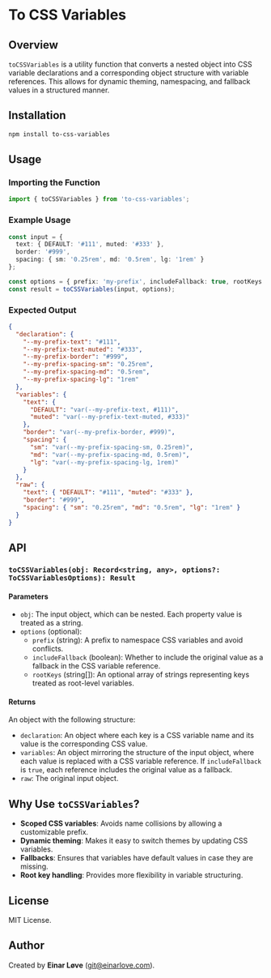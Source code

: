 # To CSS Variables

## Overview

`toCSSVariables` is a utility function that converts a nested object into CSS variable declarations and a corresponding object structure with variable references. This allows for dynamic theming, namespacing, and fallback values in a structured manner.

## Installation

```sh
npm install to-css-variables
```

## Usage

### Importing the Function

```typescript
import { toCSSVariables } from 'to-css-variables';
```

### Example Usage

```typescript
const input = {
  text: { DEFAULT: '#111', muted: '#333' },
  border: '#999',
  spacing: { sm: '0.25rem', md: '0.5rem', lg: '1rem' }
};

const options = { prefix: 'my-prefix', includeFallback: true, rootKeys: ['DEFAULT'] };
const result = toCSSVariables(input, options);
```

### Expected Output

```json
{
  "declaration": {
    "--my-prefix-text": "#111",
    "--my-prefix-text-muted": "#333",
    "--my-prefix-border": "#999",
    "--my-prefix-spacing-sm": "0.25rem",
    "--my-prefix-spacing-md": "0.5rem",
    "--my-prefix-spacing-lg": "1rem"
  },
  "variables": {
    "text": {
      "DEFAULT": "var(--my-prefix-text, #111)",
      "muted": "var(--my-prefix-text-muted, #333)"
    },
    "border": "var(--my-prefix-border, #999)",
    "spacing": {
      "sm": "var(--my-prefix-spacing-sm, 0.25rem)",
      "md": "var(--my-prefix-spacing-md, 0.5rem)",
      "lg": "var(--my-prefix-spacing-lg, 1rem)"
    }
  },
  "raw": {
    "text": { "DEFAULT": "#111", "muted": "#333" },
    "border": "#999",
    "spacing": { "sm": "0.25rem", "md": "0.5rem", "lg": "1rem" }
  }
}
```

## API

### `toCSSVariables(obj: Record<string, any>, options?: ToCSSVariablesOptions): Result`

#### Parameters

- `obj`: The input object, which can be nested. Each property value is treated as a string.
- `options` (optional):
  - `prefix` (string): A prefix to namespace CSS variables and avoid conflicts.
  - `includeFallback` (boolean): Whether to include the original value as a fallback in the CSS variable reference.
  - `rootKeys` (string[]): An optional array of strings representing keys treated as root-level variables.

#### Returns

An object with the following structure:

- `declaration`: An object where each key is a CSS variable name and its value is the corresponding CSS value.
- `variables`: An object mirroring the structure of the input object, where each value is replaced with a CSS variable reference. If `includeFallback` is `true`, each reference includes the original value as a fallback.
- `raw`: The original input object.

## Why Use `toCSSVariables`?

- **Scoped CSS variables**: Avoids name collisions by allowing a customizable prefix.
- **Dynamic theming**: Makes it easy to switch themes by updating CSS variables.
- **Fallbacks**: Ensures that variables have default values in case they are missing.
- **Root key handling**: Provides more flexibility in variable structuring.

## License

MIT License.

## Author

Created by **Einar Løve** (<git@einarlove.com>).

